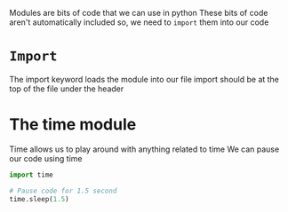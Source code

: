 Modules are bits of code that we can use in python
These bits of code aren't automatically included so,
we need to `import` them into our code

# `Import`
The import keyword loads the module into our file
import should be at the top of the file under the header

# The time module
Time allows us to play around with anything related to time
We can pause our code using time

```python
import time

# Pause code for 1.5 second
time.sleep(1.5)
```